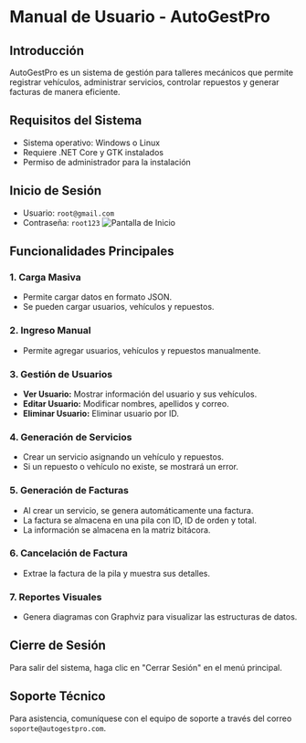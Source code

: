 # Manual de Usuario - AutoGestPro

## Introducción
AutoGestPro es un sistema de gestión para talleres mecánicos que permite registrar vehículos, administrar servicios, controlar repuestos y generar facturas de manera eficiente.

## Requisitos del Sistema
- Sistema operativo: Windows o Linux
- Requiere .NET Core y GTK instalados
- Permiso de administrador para la instalación


## Inicio de Sesión
- Usuario: `root@gmail.com`
- Contraseña: `root123`
![Pantalla de Inicio](-EDD-1S2025_202200331/AutoGestPro/Manuales/INICIO.png)

## Funcionalidades Principales

### 1. Carga Masiva
- Permite cargar datos en formato JSON.
- Se pueden cargar usuarios, vehículos y repuestos.

### 2. Ingreso Manual
- Permite agregar usuarios, vehículos y repuestos manualmente.

### 3. Gestión de Usuarios
- **Ver Usuario:** Mostrar información del usuario y sus vehículos.
- **Editar Usuario:** Modificar nombres, apellidos y correo.
- **Eliminar Usuario:** Eliminar usuario por ID.

### 4. Generación de Servicios
- Crear un servicio asignando un vehículo y repuestos.
- Si un repuesto o vehículo no existe, se mostrará un error.

### 5. Generación de Facturas
- Al crear un servicio, se genera automáticamente una factura.
- La factura se almacena en una pila con ID, ID de orden y total.
- La información se almacena en la matriz bitácora.

### 6. Cancelación de Factura
- Extrae la factura de la pila y muestra sus detalles.

### 7. Reportes Visuales
- Genera diagramas con Graphviz para visualizar las estructuras de datos.

## Cierre de Sesión
Para salir del sistema, haga clic en "Cerrar Sesión" en el menú principal.

## Soporte Técnico
Para asistencia, comuníquese con el equipo de soporte a través del correo `soporte@autogestpro.com`.

